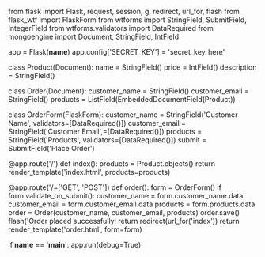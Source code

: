 from flask import Flask, request, session, g, redirect, url_for, flash
from flask_wtf import FlaskForm
from wtforms import StringField, SubmitField, IntegerField
from wtforms.validators import DataRequired
from mongoengine import Document, StringField, IntField

app = Flask(__name__)
app.config['SECRET_KEY'] = 'secret_key_here'

class Product(Document):
    name = StringField()
    price = IntField()
    description = StringField()

class Order(Document):
    customer_name = StringField()
    customer_email = StringField()
    products = ListField(EmbeddedDocumentField(Product))

class OrderForm(FlaskForm):
    customer_name = StringField('Customer Name', validators=[DataRequired()])
    customer_email = StringField('Customer Email',=[DataRequired()])
    products = StringField('Products', validators=[DataRequired()])
    submit = SubmitField('Place Order')

@app.route('/')
def index():
    products = Product.objects()
    return render_template('index.html', products=products)

@app.route('/=['GET', 'POST'])
def order():
    form = OrderForm()
    if form.validate_on_submit():
        customer_name = form.customer_name.data
        customer_email = form.customer_email.data
        products = form.products.data
        order = Order(customer_name, customer_email, products)
        order.save()
        flash('Order placed successfully!        return redirect(url_for('index'))
    return render_template('order.html', form=form)

if __name__ == '__main__':
    app.run(debug=True)

